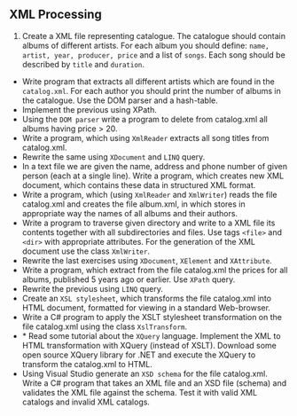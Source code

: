 ## XML Processing

1. Create a XML file representing catalogue. The catalogue should contain albums of different artists. For each album you should define: ```name, artist, year, producer, price``` and a list of ```songs```. Each song should be described by ```title``` and ```duration```.
* Write program that extracts all different artists which are found in the ```catalog.xml```. For each author you should print the number of albums in the catalogue. Use the DOM parser and a hash-table.
* Implement the previous using XPath.
* Using the ```DOM parser``` write a program to delete from catalog.xml all albums having price > 20.
* Write a program, which using ```XmlReader``` extracts all song titles from catalog.xml.
* Rewrite the same using ```XDocument``` and ```LINQ``` query.
* In a text file we are given the name, address and phone number of given person (each at a single line). Write a program, which creates new XML document, which contains these data in structured XML format.
* Write a program, which (using ```XmlReader``` and ```XmlWriter```) reads the file catalog.xml and creates the file album.xml, in which stores in appropriate way the names of all albums and their authors.
* Write a program to traverse given directory and write to a XML file its contents together with all subdirectories and files. Use tags ```<file>``` and ```<dir>``` with appropriate attributes. For the generation of the XML document use the class ```XmlWriter```.
* Rewrite the last exercises using ```XDocument```, ```XElement``` and ```XAttribute```.
* Write a program, which extract from the file catalog.xml the prices for all albums, published 5 years ago or earlier. Use ```XPath``` query.
* Rewrite the previous using ```LINQ``` query.
* Create an ```XSL stylesheet```, which transforms the file catalog.xml into HTML document, formatted for viewing in a standard Web-browser.
* Write a C# program to apply the XSLT stylesheet transformation on the file catalog.xml using the class ```XslTransform```.
* \* Read some tutorial about the ```XQuery``` language. Implement the XML to HTML transformation with XQuery (instead of XSLT). Download some open source XQuery library for .NET and execute the XQuery to transform the catalog.xml to HTML.
* Using Visual Studio generate an ```XSD schema``` for the file catalog.xml. Write a C# program that takes an XML file and an XSD file (schema) and validates the XML file against the schema. Test it with valid XML catalogs and invalid XML catalogs.
